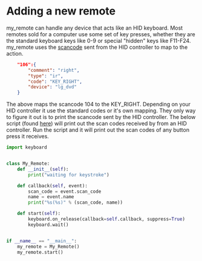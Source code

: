 # Adding a new remote

my_remote can handle any device that acts like an HID keyboard.  Most remotes sold for a computer use some set of key presses, whether they are the standard keyboard keys like 0-9 or special "hidden" keys like F11-F24.  my_remote uses the [scancode](https://en.wikipedia.org/wiki/Scancode) sent from the HID controller to map to the action.

```json
    "106":{
        "comment": "right",
        "type": "ir",
        "code": "KEY_RIGHT",
        "device": "lg_dvd"
    }
```

The above maps the scancode 104 to the KEY_RIGHT.  Depending on your HID controller it use the standard codes or it's own mapping.  They only way to figure it out is to print the scancode sent by the HID controller.  The below script (found [here](../scripts/keyboard_loop.py)) will print out the scan codes received by from an HID controller.  Run the script and it will print out the scan codes of any button press it receives.

```python
import keyboard


class My_Remote:
    def __init__(self):
        print("waiting for keystroke")

    def callback(self, event):
        scan_code = event.scan_code
        name = event.name
        print("%s(%s)" % (scan_code, name))

    def start(self):
        keyboard.on_release(callback=self.callback, suppress=True)
        keyboard.wait()


if __name__ == "__main__":
    my_remote = My_Remote()
    my_remote.start()
```
